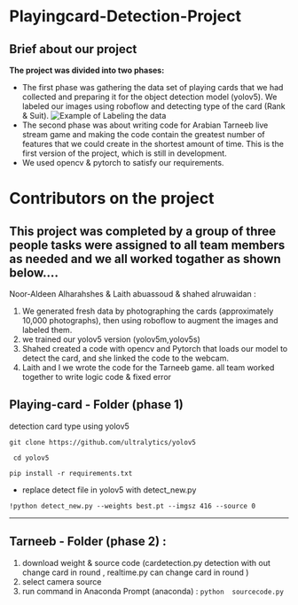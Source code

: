 # Playingcard-Detection-Project

## Brief about our project
 
**The project was divided into two phases:**
- The first phase was gathering the data set of playing cards that we had collected and preparing it for the object detection model (yolov5). We labeled our images using roboflow and detecting type of the card (Rank & Suit). <img src="Screenshot 2.png" alt="Example of Labeling the data "  title="Example of Labeling the data " />
- The second phase was about writing code for Arabian Tarneeb live stream game and making the code contain the greatest number of features that we could create in the shortest amount of time.
This is the first version of the project, which is still in development.
- We used opencv & pytorch to satisfy our requirements.

# Contributors on the project
## This project was completed by a group of three people tasks were assigned to all team members as needed and we all worked togather as shown below.... 

Noor-Aldeen Alharahshes & Laith abuassoud & shahed alruwaidan :
1. We generated fresh data by photographing the cards (approximately 10,000 photographs), then using roboflow to augment the images and labeled them.
2. we trained our yolov5 version (yolov5m,yolov5s) 
3. Shahed created a code with opencv and Pytorch that loads our model to detect the card, and she linked the code to the webcam.
4. Laith and I we wrote the code for the Tarneeb game.
all team worked together  to write  logic code  & fixed error

## Playing-card - Folder (phase 1)
detection card type using yolov5

``` git clone https://github.com/ultralytics/yolov5 ``` 

``` cd yolov5```

```pip install -r requirements.txt ```

- replace  detect file in yolov5  with detect_new.py 

``` !python detect_new.py --weights best.pt --imgsz 416 --source 0 ```

_______________________________________________________________
## Tarneeb - Folder (phase 2) : 
1. download weight & source code (cardetection.py detection with out change card in round , realtime.py can change card in round )
2. select camera source   
3. run command in Anaconda Prompt (anaconda) :
```python  sourcecode.py```
